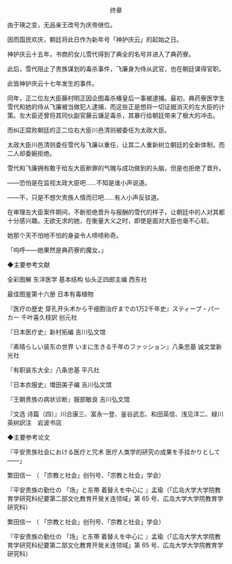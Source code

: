 <p align="center">终章</p>

由于瑛之变，无品亲王改号为庆帝继位。

因而国民欢庆，朝廷将此日作为新年号「神护庆云」的起始之日。

神护庆云十五年，书商的女儿雪代得到了典全的名号并进入了典药寮。

此后，雪代阻止了贵族谋划的毒杀事件，飞廉身为侍从武官，也在朝廷谋得官职。

此皆神护庆云十七年发生的事件。

同年，正二位左大臣藤村明正因企图毒杀椿皇后一事被逮捕。最初，典药寮医学生雪代和她的侍从飞廉被当做犯人逮捕，而这些正是想将一切证据消灭的左大臣的计策。左大臣还曾将其同伙副官藤云镰足毒杀，其暴行给朝廷带来了极大的冲击。

而纠正腐败朝廷的正二位右大臣川邑清则被委任为太政大臣。

太政大臣川邑清则委任雪代与飞廉以重任，让其二人重新树立朝廷的全新体制，而二人却委婉拒绝。

雪代和飞廉拥有敢于给左大臣断罪的气魄与成功做到的头脑，但是也拒绝了晋升。

——恐怕是在监视太政大臣吧……不知是谁小声说道。

——不，只是不想欠贵族人情而已吧……有人小声反驳道。

在审理左大臣案件期间，不断拒绝晋升与报酬的雪代的样子，让朝廷中的人对其都十分感兴趣。无欲无求的她，在衡量大义之时，即使是面对大臣也毫不心软。

她那个天不怕地不怕的身姿令人啧啧称奇。

「呜呼——她果然是典药寮的魔女。」

◆主要参考文献

全彩图解 东洋医学 基本结构 仙头正四郎主编 西东社

最佳图鉴第十六册 日本有毒植物 

『医疗の歴史 穿孔开头术から干细胞治疗までの1万2千年史』スティーブ・パーカー 千叶喜久枝訳 创元社

『日本医疗史』新村拓编 吉川弘文馆

『素晴らしい装东の世界 いまに生きる千年のファッション』八条忠基 诚文堂新光社

『有职装东大全』八条忠基 平凡社

『日本衣服史』増田美子编 吉川弘文馆

『王朝贵族の病状诊断』服部敏良 吉川弘文馆

『文选 诗篇（四）』川合康三、富永一登、釜谷武志、和田英信、浅见洋二、緑川英树訳注　岩波书店

◆主要参考论文

『平安贵族社会における医疗と咒术 医疗人类学的研究の成果を手挂かりとして――」

繁田信一 （ 「宗教と社会」创刊号、「宗教と社会」学会）

『平安贵族の勤仕の 「场」と东帯 着替えを中心に 』孟瑜（「広岛大学大学院教育学研究科纪要第二部文化教育开発关连领域」第 65 号、広岛大学大学院教育学研究科）

繁田信一 （ 「宗教と社会」创刊号、「宗教と社会」学会）

『平安贵族の勤仕の 「场」と东帯 着替えを中心に 』孟瑜（「広岛大学大学院教育学研究科纪要第二部文化教育开発关连领域」第 65 号、広岛大学大学院教育学研究科）

